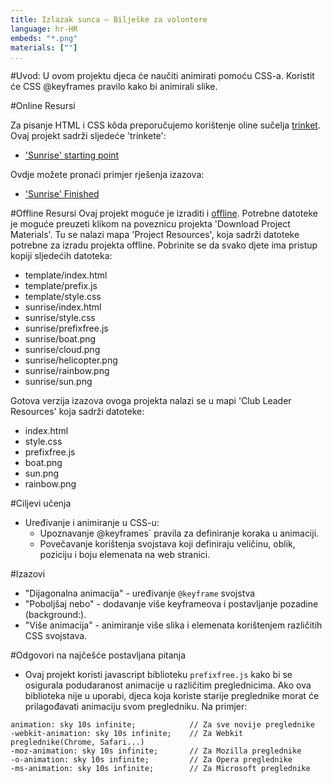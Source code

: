 ```yaml
---
title: Izlazak sunca — Bilješke za volontere
language: hr-HR
embeds: "*.png"
materials: [""]
...
```


#Uvod:
U ovom projektu djeca će naučiti animirati pomoću CSS-a. Koristit će CSS @keyframes pravilo kako bi animirali slike.

#Online Resursi

Za pisanje HTML i CSS kôda preporučujemo korištenje oline sučelja [trinket](https://trinket.io/). Ovaj projekt sadrži sljedeće 'trinkete':

+ ['Sunrise' starting point](https://trinket.io/html/web-sunrise)

Ovdje možete pronaći primjer rješenja izazova:

+ ['Sunrise' Finished](https://trinket.io/html/abcc0284a3)

#Offline Resursi
Ovaj projekt moguće je izraditi i [offline](../offline.html). Potrebne datoteke je moguće preuzeti klikom na poveznicu projekta 'Download Project Materials'. Tu se nalazi mapa 'Project Resources', koja sadrži datoteke potrebne za izradu projekta offline.
Pobrinite se da svako djete ima pristup kopiji sljedećih datoteka: 
+ template/index.html
+ template/prefix.js
+ template/style.css
+ sunrise/index.html
+ sunrise/style.css
+ sunrise/prefixfree.js
+ sunrise/boat.png
+ sunrise/cloud.png
+ sunrise/helicopter.png
+ sunrise/rainbow.png
+ sunrise/sun.png

Gotova verzija izazova ovoga projekta nalazi se u mapi 'Club Leader Resources' koja sadrži datoteke:

+ index.html
+ style.css
+ prefixfree.js
+ boat.png
+ sun.png
+ rainbow.png

#Ciljevi učenja
+ Uređivanje i animiranje u CSS-u:
	+ Upoznavanje @keyframes` pravila za definiranje koraka u animaciji.
	+ Povečavanje korištenja svojstava koji definiraju veličinu, oblik, poziciju i boju elemenata na web stranici.

#Izazovi
+ "Dijagonalna animacija" - uređivanje `@keyframe` svojstva 
+ "Poboljšaj nebo" - dodavanje više keyframeova i postavljanje pozadine (background:).
+ "Više animacija" - animiranje više slika i elemenata korištenjem različitih CSS svojstava. 

#Odgovori na najčešće postavljana pitanja

+ Ovaj projekt koristi javascript biblioteku `prefixfree.js` kako bi se osigurala podudaranost animacije u različitim preglednicima. Ako ova biblioteka nije u uporabi, djeca koja koriste starije preglednike morat će prilagođavati animaciju svom pregledniku. Na primjer:

```
animation: sky 10s infinite; 		  	// Za sve novije preglednike
-webkit-animation: sky 10s infinite;  	// Za Webkit preglednike(Chrome, Safari...)
-moz-animation: sky 10s infinite;     	// Za Mozilla preglednike
-o-animation: sky 10s infinite;       	// Za Opera preglednike
-ms-animation: sky 10s infinite;		// Za Microsoft preglednike 
```